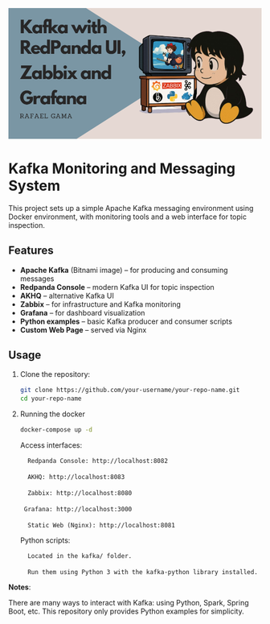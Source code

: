 ![Display Screen Page](./resources/screen_page.png)

# Kafka Monitoring and Messaging System

This project sets up a simple Apache Kafka messaging environment using Docker environment, with monitoring tools and a web interface for topic inspection.

## Features

- **Apache Kafka** (Bitnami image) – for producing and consuming messages
- **Redpanda Console** – modern Kafka UI for topic inspection
- **AKHQ** – alternative Kafka UI
- **Zabbix** – for infrastructure and Kafka monitoring
- **Grafana** – for dashboard visualization
- **Python examples** – basic Kafka producer and consumer scripts
- **Custom Web Page** – served via Nginx

## Usage

1. Clone the repository:

    ```bash
    git clone https://github.com/your-username/your-repo-name.git
    cd your-repo-name
    ```

2. Running the docker

    ```bash
    docker-compose up -d
    ```

    Access interfaces:

         Redpanda Console: http://localhost:8082

         AKHQ: http://localhost:8083

         Zabbix: http://localhost:8080

        Grafana: http://localhost:3000

         Static Web (Nginx): http://localhost:8081

    Python scripts:

         Located in the kafka/ folder.

         Run them using Python 3 with the kafka-python library installed.

**Notes**:

There are many ways to interact with Kafka: using Python, Spark, Spring Boot, etc.
This repository only provides Python examples for simplicity.
